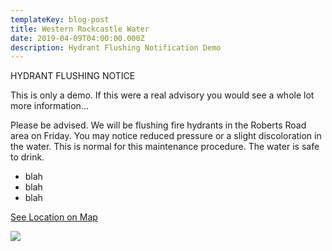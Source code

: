 ```yaml
---
templateKey: blog-post
title: Western Rockcastle Water
date: 2019-04-09T04:00:00.000Z
description: Hydrant Flushing Notification Demo
---
```

HYDRANT FLUSHING NOTICE

This is only a demo. If this were a real advisory you would see a whole lot more information...

Please be advised. We will be flushing fire hydrants in the Roberts Road area on Friday. You may notice reduced pressure or a slight discoloration in the water. This is normal for this maintenance procedure. The water is safe to drink.

* blah
* blah
* blah

[See Location on Map](/?layer=Advisory&feature=16)

![](/img/hydflush.jpeg)
